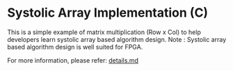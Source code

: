 Systolic Array Implementation (C)
======================

This is a simple example of matrix multiplication (Row x Col) to help developers learn systolic array based algorithm design. Note : Systolic array based algorithm design is well suited for FPGA.


For more information, please refer: [details.md][]

[details.md]: details.md

